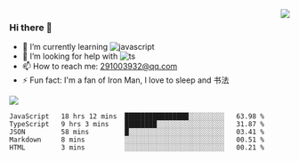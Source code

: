 <img align='right' src='https://github-readme-stats.vercel.app/api?username=niaogege&show_icons=true&theme=radical'/>

### Hi there 👋

- 🌱 I’m currently learning ![javascript](https://img.shields.io/badge/javacript-learn-orange)
- 🤔 I’m looking for help with ![ts](https://img.shields.io/badge/ts-learn-yellow)
- 📫 How to reach me: 291003932@qq.com
- ⚡ Fun fact:  I'm a fan of Iron Man, I love to sleep and 书法

![](https://github-readme-stats.vercel.app/api/top-langs/?username=niaogege&layout=compact)

<!--START_SECTION:waka-->
```text
JavaScript   18 hrs 12 mins  ████████████████░░░░░░░░░   63.98 % 
TypeScript   9 hrs 3 mins    ████████░░░░░░░░░░░░░░░░░   31.87 % 
JSON         58 mins         █░░░░░░░░░░░░░░░░░░░░░░░░   03.41 % 
Markdown     8 mins          ░░░░░░░░░░░░░░░░░░░░░░░░░   00.51 % 
HTML         3 mins          ░░░░░░░░░░░░░░░░░░░░░░░░░   00.21 % 
```
<!--END_SECTION:waka-->
